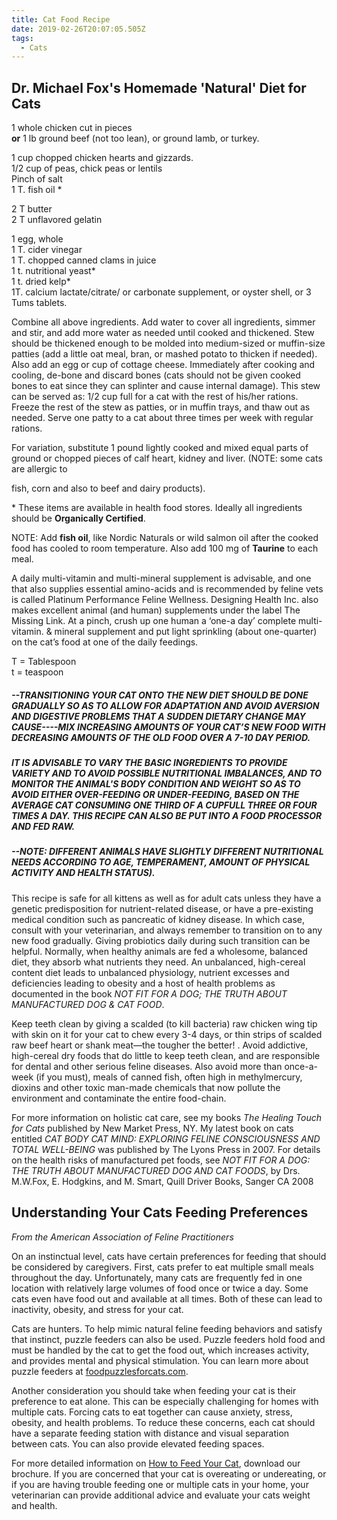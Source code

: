 ```yaml
---
title: Cat Food Recipe
date: 2019-02-26T20:07:05.505Z
tags:
  - Cats
---
```

## Dr. Michael Fox's Homemade 'Natural' Diet for Cats

1 whole chicken cut in pieces\
**or** 1 lb ground beef (not too lean), or ground lamb, or turkey.

1 cup chopped chicken hearts and gizzards.\
1/2 cup of peas, chick peas or lentils\
Pinch of salt\
1 T. fish oil  *

2 T butter\
2 T unflavored gelatin

1 egg, whole\
1 T. cider vinegar\
1 T. chopped canned clams in juice\
1 t. nutritional yeast*\
1 t. dried kelp*\
1T.  calcium lactate/citrate/ or carbonate supplement, or oyster shell, or 3 Tums tablets.

Combine all above ingredients. Add water to cover all ingredients, simmer and stir, and add more water as needed until cooked and thickened.  Stew should be thickened enough to be molded into medium-sized or muffin-size patties (add a little oat meal, bran, or mashed potato to thicken if needed). Also add an egg or cup of cottage cheese. Immediately after cooking and cooling, de-bone and discard bones (cats should not be given cooked bones to eat since they can splinter and cause internal damage). This stew can be served as: 1/2 cup full for a cat with the rest of his/her rations. Freeze the rest of the stew as patties, or in muffin trays, and thaw out as needed. Serve one patty to a cat about three times per week with regular rations. 

For variation, substitute 1 pound lightly cooked and mixed equal parts of ground or chopped pieces of calf heart, kidney and liver. (NOTE: some cats are allergic to

fish, corn and also to beef and dairy products).

\* These items are available in health food stores. Ideally all ingredients should be **Organically Certified**.

NOTE: Add **fish oil**, like Nordic Naturals or wild salmon oil after the cooked food has cooled to room temperature. Also add 100 mg of **Taurine** to each meal.

A daily multi-vitamin and multi-mineral supplement is advisable, and one that also supplies essential amino-acids and is recommended by feline vets is called Platinum Performance Feline Wellness. Designing Health Inc. also makes excellent animal (and human) supplements under the label The Missing Link. At a pinch, crush up one human a ‘one-a day’ complete multi-vitamin. & mineral supplement and put light sprinkling (about one-quarter) on the cat’s food at one of the daily feedings.

T = Tablespoon\
t = teaspoon

##### \--TRANSITIONING YOUR CAT ONTO THE NEW DIET SHOULD BE DONE GRADUALLY SO AS TO ALLOW FOR ADAPTATION AND AVOID AVERSION AND DIGESTIVE PROBLEMS THAT A SUDDEN DIETARY CHANGE MAY CAUSE----MIX INCREASING AMOUNTS OF YOUR CAT’S NEW FOOD WITH DECREASING AMOUNTS OF THE OLD FOOD OVER A 7-10 DAY PERIOD.

##### IT IS ADVISABLE TO VARY THE BASIC INGREDIENTS TO PROVIDE VARIETY AND TO AVOID POSSIBLE NUTRITIONAL IMBALANCES, AND TO MONITOR THE ANIMAL'S BODY CONDITION AND WEIGHT SO AS TO AVOID EITHER OVER-FEEDING OR UNDER-FEEDING, BASED ON THE AVERAGE CAT CONSUMING ONE THIRD OF A CUPFULL THREE OR FOUR TIMES A DAY. THIS RECIPE CAN ALSO BE PUT INTO A FOOD PROCESSOR AND FED RAW.

##### \--NOTE: DIFFERENT ANIMALS HAVE SLIGHTLY DIFFERENT NUTRITIONAL NEEDS ACCORDING TO AGE, TEMPERAMENT, AMOUNT OF PHYSICAL ACTIVITY AND HEALTH STATUS).

This recipe is safe for all kittens as well as for adult cats unless they have a genetic predisposition for nutrient-related disease, or have a pre-existing medical condition such as pancreatic of kidney disease. In which case, consult with your veterinarian, and always remember to transition on to any new food gradually. Giving probiotics daily during such transition can be helpful. Normally, when healthy animals are fed a wholesome, balanced diet, they absorb what nutrients they need. An unbalanced, high-cereal content diet leads to unbalanced physiology, nutrient excesses and deficiencies leading to obesity and a host of health problems as documented in the book _NOT FIT FOR A DOG; THE TRUTH ABOUT MANUFACTURED DOG & CAT FOOD_.

Keep teeth clean by giving a scalded (to kill bacteria) raw chicken wing tip with skin on it for your cat to chew every 3-4 days, or thin strips of scalded raw beef heart or shank meat—the tougher the better! . Avoid addictive, high-cereal dry foods that do little to keep teeth clean, and are responsible for dental and other serious feline diseases. Also avoid more than once-a-week (if you must), meals of canned fish, often high in methylmercury, dioxins and other toxic man-made chemicals that now pollute the environment and contaminate the entire food-chain.

For more information on holistic cat care, see my books _The Healing Touch for Cats_ published by New Market Press, NY. My latest book on cats entitled _CAT BODY CAT MIND:  EXPLORING FELINE CONSCIOUSNESS AND TOTAL WELL-BEING_ was published by The Lyons Press in 2007. For details on the health risks of manufactured pet foods, see _NOT FIT FOR A DOG: THE TRUTH ABOUT MANUFACTURED DOG AND CAT FOODS_, by Drs. M.W.Fox, E. Hodgkins, and M. Smart, Quill Driver Books, Sanger CA 2008

## Understanding Your Cats Feeding Preferences

_From the American Association of Feline Practitioners_

On an instinctual level, cats have certain preferences for feeding that should be considered by caregivers. First, cats prefer to eat multiple small meals throughout the day. Unfortunately, many cats are frequently fed in one location with relatively large volumes of food once or twice a day. Some cats even have food out and available at all times. Both of these can lead to inactivity, obesity, and stress for your cat.

Cats are hunters. To help mimic natural feline feeding behaviors and satisfy that instinct, puzzle feeders can also be used. Puzzle feeders hold food and must be handled by the cat to get the food out, which increases activity, and provides mental and physical stimulation. You can learn more about puzzle feeders at [foodpuzzlesforcats.com](http://foodpuzzlesforcats.com/).

Another consideration you should take when feeding your cat is their preference to eat alone. This can be especially challenging for homes with multiple cats. Forcing cats to eat together can cause anxiety, stress, obesity, and health problems. To reduce these concerns, each cat should have a separate feeding station with distance and visual separation between cats. You can also provide elevated feeding spaces.

For more detailed information on [How to Feed Your Cat](https://catfriendly.com/wp-content/uploads/2018/10/How-to-Feed-Client-Broch_Final.pdf), download our brochure. If you are concerned that your cat is overeating or undereating, or if you are having trouble feeding one or multiple cats in your home, your veterinarian can provide additional advice and evaluate your cats weight and health.
